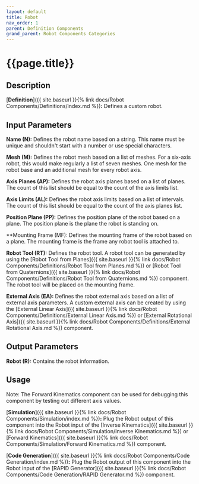 ```yaml
---
layout: default
title: Robot
nav_order: 1
parent: Definition Components
grand_parent: Robot Components Categories
---
```


# **{{page.title}}**

## **Description**

[**Definition**]({{ site.baseurl }}{% link docs/Robot Components/Definitions/index.md %})**:** 
Defines a custom robot. 

## **Input Parameters**

**Name (N):** Defines the robot name based on a string. This name must be unique and shouldn't start with a number or use special characters.

**Mesh (M):** Defines the robot mesh based on a list of meshes. For a six-axis robot, this would make regularly a list of seven meshes. One mesh for the robot base and an additional mesh for every robot axis.

**Axis Planes (AP):** Defines the robot axis planes based on a list of planes. The count of this list should be equal to the count of the axis limits list.

**Axis Limits (AL):** Defines the robot axis limits based on a list of intervals. The count of this list should be equal to the count of the axis planes list.

**Position Plane (PP):** Defines the position plane of the robot based on a plane. The position plane is the plane the robot is standing on.

**Mounting Frame (MF): Defines the mounting frame of the robot based on a plane. The mounting frame is the frame any robot tool is attached to.

**Robot Tool (RT):** Defines the robot tool. A robot tool can be generated by using the [Robot Tool from Planes]({{ site.baseurl }}{% link docs/Robot Components/Definitions/Robot Tool from Planes.md %}) or [Robot Tool from Quaternions]({{ site.baseurl }}{% link docs/Robot Components/Definitions/Robot Tool from Quaternions.md %}) component. The robot tool will be placed on the mounting frame. 

**External Axis (EA):** Defines the robot external axis based on a list of external axis parameters. A custom external axis can be created by using the
[External Linear Axis]({{ site.baseurl }}{% link docs/Robot Components/Definitions/External Linear Axis.md %}) or [External Rotational Axis]({{ site.baseurl }}{% link docs/Robot Components/Definitions/External Rotational Axis.md %}) component.

## **Output Parameters**

**Robot (R):** Contains the robot information.

## **Usage**

Note: The Forward Kinematics component can be used for debugging this component by testing out different axis values.

[**Simulation**]({{ site.baseurl }}{% link docs/Robot Components/Simulation/index.md %})**:** 
Plug the Robot output of this component into the Robot input of the [Inverse Kinematics]({{ site.baseurl }}{% link docs/Robot Components/Simulation/Inverse Kinematics.md %}) 
or [Forward Kinematics]({{ site.baseurl }}{% link docs/Robot Components/Simulation/Forward Kinematics.md %}) component.

[**Code Generation**]({{ site.baseurl }}{% link docs/Robot Components/Code Generation/index.md %})**:** 
Plug the Robot output of this component into the Robot input of the [RAPID Generator]({{ site.baseurl }}{% link docs/Robot Components/Code Generation/RAPID Generator.md %}) component.
